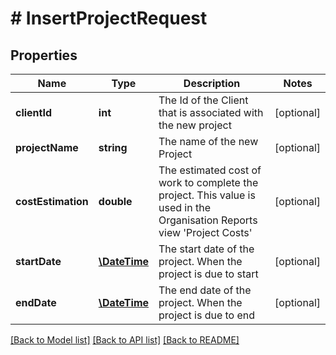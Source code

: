 # # InsertProjectRequest

## Properties

Name | Type | Description | Notes
------------ | ------------- | ------------- | -------------
**clientId** | **int** | The Id of the Client that is associated with the new project | [optional]
**projectName** | **string** | The name of the new Project | [optional]
**costEstimation** | **double** | The estimated cost of work to complete the project.  This value is used in the Organisation Reports view &#39;Project Costs&#39; | [optional]
**startDate** | [**\DateTime**](\DateTime.md) | The start date of the project.  When the project is due to start | [optional]
**endDate** | [**\DateTime**](\DateTime.md) | The end date of the project.  When the project is due to end | [optional]

[[Back to Model list]](../../README.md#models) [[Back to API list]](../../README.md#endpoints) [[Back to README]](../../README.md)

